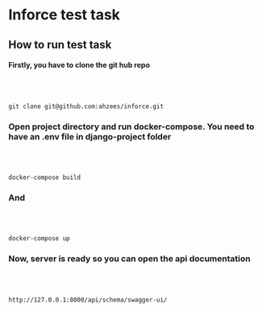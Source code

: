 # Inforce test task



## How to run test task



#### Firstly, you have to clone the git hub repo
<br></br>
```{r test-python, engine='python'}
git clone git@github.com:ahzees/inforce.git
```
### Open project directory and run docker-compose. You need to have an .env file in django-project folder
<br></br>
```{r test-python, engine='python'}
docker-compose build
```
### And
<br></br>
```{r test-python, engine='python'}
docker-compose up
```
### Now, server is ready so you can open the api documentation
<br></br>
```{r test-python, engine='python'}
http://127.0.0.1:8000/api/schema/swagger-ui/
```
